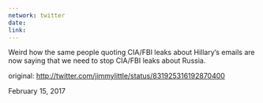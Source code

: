 ```yaml
---
network: twitter
date:
link:
---
```

Weird how the same people quoting CIA/FBI leaks about Hillary’s emails are now saying that we need to stop CIA/FBI leaks about Russia. 

original: http://twitter.com/jimmylittle/status/831925316192870400 

February 15, 2017